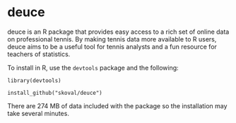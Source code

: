 deuce
=====

deuce is an R package that provides easy access to a rich set of online data on professional tennis. By making tennis data more available to R users, deuce aims to be a useful tool for tennis analysts and a fun resource for teachers of statistics.


To install in R, use the `devtools` package and the following:

`library(devtools)`

`install_github("skoval/deuce")`

There are 274 MB of data included with the package so the installation may take several minutes. 
